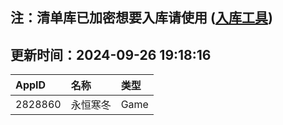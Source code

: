 ## 注：清单库已加密想要入库请使用 ([入库工具](https://github.com/BlankTMing/ManifestAutoUpdate/releases))

## 更新时间：2024-09-26 19:18:16
| AppID | 名称 | 类型  |
| :-------------------- | :----------------------------- | :----------- |
| 2828860 | 永恒寒冬| Game |

